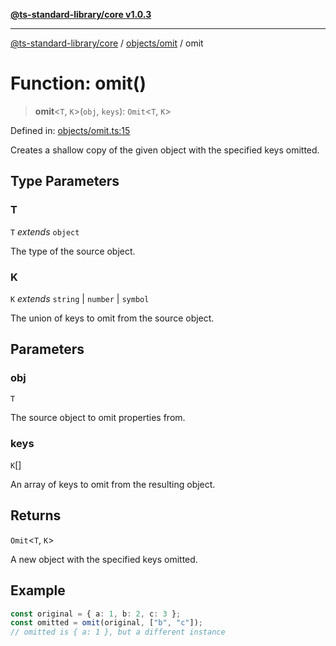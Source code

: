 [**@ts-standard-library/core v1.0.3**](../../../README.md)

***

[@ts-standard-library/core](../../../modules.md) / [objects/omit](../README.md) / omit

# Function: omit()

> **omit**\<`T`, `K`\>(`obj`, `keys`): `Omit`\<`T`, `K`\>

Defined in: [objects/omit.ts:15](https://github.com/gabaudette/ts-stdlib/blob/be448e6a9d9c20c6c2f27f6550ce4e65fc8c9b89/packages/core/src/objects/omit.ts#L15)

Creates a shallow copy of the given object with the specified keys omitted.

## Type Parameters

### T

`T` *extends* `object`

The type of the source object.

### K

`K` *extends* `string` \| `number` \| `symbol`

The union of keys to omit from the source object.

## Parameters

### obj

`T`

The source object to omit properties from.

### keys

`K`[]

An array of keys to omit from the resulting object.

## Returns

`Omit`\<`T`, `K`\>

A new object with the specified keys omitted.

## Example

```ts
const original = { a: 1, b: 2, c: 3 };
const omitted = omit(original, ["b", "c"]);
// omitted is { a: 1 }, but a different instance
```
